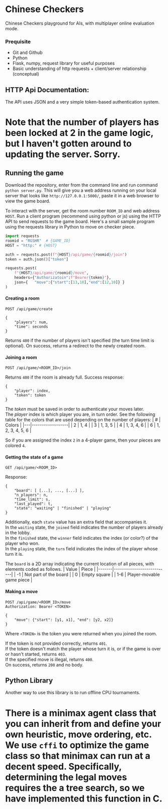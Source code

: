 # Chinese Checkers
Chinese Checkers playground for AIs, with multiplayer online evaluation mode.

### Prequisite
- Git and Github
- Python 
- Flask, numpy, request library for useful purposes
- Basic understanding of http requests + client/server relationship (conceptual)

## HTTP Api Documentation:
The API uses JSON and a very simple token-based authentication system. 

Note that the number of players has been locked at 2 in the game logic, but I haven't gotten around to updating the server. Sorry.
=======
## Running the game 
Download the repository, enter from the command line and run command ```python server.py```. This will give you a web address running on your local server that looks like ```http://127.0.0.1:5000/```, paste it in a web browser to view the game board. 

To interact with the server, get the room number ```ROOM_ID``` and web address ```HOST```. Run a client program (recommend using python or js) using the HTTP API to send requests to the game board. Here's a small sample program using the requests library in Python to move on checker piece.

```python
import requests 
roomid = "RGSHR"  # {GAME_ID}
HOST = "http:" # {HOST}

auth = requests.post(f"{HOST}/api/game/{roomid}/join")
token = auth.json()["token"]

requests.post(
    f"{HOST}/api/game/{roomid}/move", 
    headers={"Authorizatoin":f"Bearer{token}"}, 
    json={   "move":{"start":[13,10],"end":[12,10]} }
) 
```

#### Creating a room
```http
POST /api/game/create

{
    "players": num,
    "time": seconds
}
```
Returns `400` if the number of players isn't specified (the turn time limit is optional).
On success, returns a redirect to the newly created room.

#### Joining a room
```http
POST /api/game/<ROOM_ID>/join
```

Returns `400` if the room is already full.
Success response:
```
{
    "player": index,
    "token": token
}
```
The *token* must be saved in order to authenticate your moves later.   
The *player* index is which player you are, in turn order. See the following table for the colors that are used depending on the number of players:
| # | Colors           |
|---|------------------|
| 2 | 1, 4             |
| 3 | 1, 3, 5          |
| 4 | 1, 3, 4, 6       |
| 6 | 1, 2, 3, 4, 5, 6 |

So if you are assigned the index `2` in a 4-player game, then your pieces are colored `4`.

#### Getting the state of a game
```http
GET /api/game/<ROOM_ID>
```

Response:
```
{
    "board": [ [...], ..., [...] ],
    "n_players": n,
    "time_limit": s,
    "last_played": t,
    "state": "waiting" | "finished" | "playing"
}
```
Additionally, each `state` value has an extra field that accompanies it.  
In the `waiting` state, the `joined` field indicates the number of players already in the lobby.  
In the `finished` state, the `winner` field indicates the index (or color?) of the player who won.  
In the `playing` state, the `turn` field indicates the index of the player whose turn it is.

The `board` is a 2D array indicating the current location of all pieces, with elements coded as follows.
| Value | Piece                     |
|-------|---------------------------|
|  -1   | Not part of the board     |
|   0   | Empty square              |
|  1-6  | Player-movable game piece |

#### Making a move
```http
POST /api/game/<ROOM_ID>/move
Authorization: Bearer <TOKEN>

{
    "move": {"start": [y1, x1], "end": [y2, x2]}
}
```
Where `<TOKEN>` is the token you were returned when you joined the room.

If the token is not provided correctly, returns `401`.  
If the token doesn't match the player whose turn it is, or if the game is over or hasn't started, returns `403`.  
If the specified move is illegal, returns `400`.  
On success, returns `200` and no body.

## Python Library

Another way to use this library is to run offline CPU tournaments.

There is a minimax agent class that you can inherit from and define your own heuristic, move ordering, etc. 
We use `cffi` to optimize the game class so that minimax can run at a decent speed. Specifically, determining
the legal moves requires the a tree search, so we have implemented this function in C.
=======

